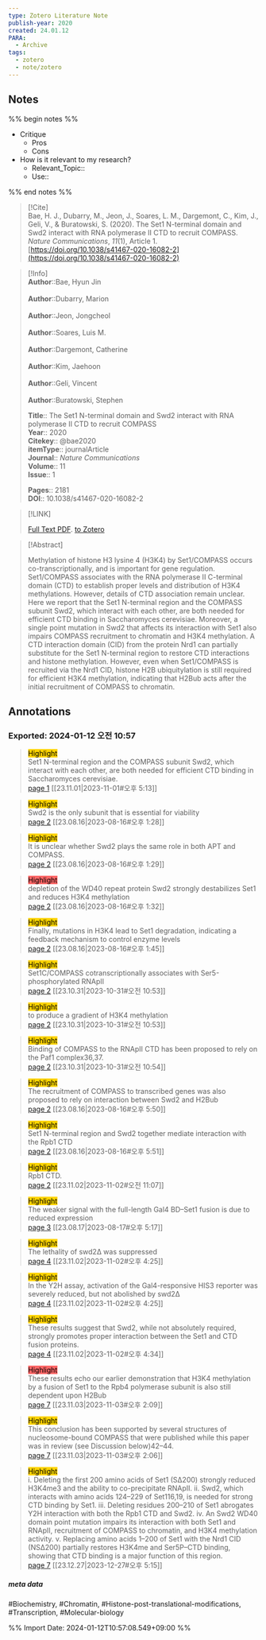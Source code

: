 ```yaml
---
type: Zotero Literature Note
publish-year: 2020 
created: 24.01.12
PARA:
  - Archive
tags:
  - zotero
  - note/zotero
---
```

## Notes
%% begin notes %%
- Critique
	- Pros
	- Cons
- How is it relevant to my research?
	- Relevant_Topic::
	- Use::

%% end notes %%

> [!Cite]  
> Bae, H. J., Dubarry, M., Jeon, J., Soares, L. M., Dargemont, C., Kim, J., Geli, V., & Buratowski, S. (2020). The Set1 N-terminal domain and Swd2 interact with RNA polymerase II CTD to recruit COMPASS. _Nature Communications_, _11_(1), Article 1. [https://doi.org/10.1038/s41467-020-16082-2](https://doi.org/10.1038/s41467-020-16082-2)

>[!Info]  
> **Author**::Bae, Hyun Jin<br>  
> **Author**::Dubarry, Marion<br>  
> **Author**::Jeon, Jongcheol<br>  
> **Author**::Soares, Luis M.<br>  
> **Author**::Dargemont, Catherine<br>  
> **Author**::Kim, Jaehoon<br>  
> **Author**::Geli, Vincent<br>  
> **Author**::Buratowski, Stephen<br>  
>  
> **Title**:: The Set1 N-terminal domain and Swd2 interact with RNA polymerase II CTD to recruit COMPASS  
> **Year**:: 2020  
> **Citekey**:: @bae2020  
>**itemType**:: journalArticle  
>**Journal**:: *Nature Communications*  
>**Volume**:: 11  
>**Issue**:: 1  
>  
>  
>  
> **Pages**:: 2181  
>**DOI**:: 10.1038/s41467-020-16082-2  
>

> [!LINK]  
>  
> [Full Text PDF](file://C:\Users\kill9\Zotero\storage\ACAC64U3\Bae%20등%20-%202020%20-%20The%20Set1%20N-terminal%20domain%20and%20Swd2%20interact%20with%20.pdf).
> [to Zotero](zotero://select/library/items/5H27ARU6)

> [!Abstract]  
>  
> Methylation of histone H3 lysine 4 (H3K4) by Set1/COMPASS occurs co-transcriptionally, and is important for gene regulation. Set1/COMPASS associates with the RNA polymerase II C-terminal domain (CTD) to establish proper levels and distribution of H3K4 methylations. However, details of CTD association remain unclear. Here we report that the Set1 N-terminal region and the COMPASS subunit Swd2, which interact with each other, are both needed for efficient CTD binding in Saccharomyces cerevisiae. Moreover, a single point mutation in Swd2 that affects its interaction with Set1 also impairs COMPASS recruitment to chromatin and H3K4 methylation. A CTD interaction domain (CID) from the protein Nrd1 can partially substitute for the Set1 N-terminal region to restore CTD interactions and histone methylation. However, even when Set1/COMPASS is recruited via the Nrd1 CID, histone H2B ubiquitylation is still required for efficient H3K4 methylation, indicating that H2Bub acts after the initial recruitment of COMPASS to chromatin.  
>



## Annotations  
### Exported: 2024-01-12 오전 10:57 

> <mark style="background-color: #ffd400">Highlight</mark>  
> Set1 N-terminal region and the COMPASS subunit Swd2, which interact with each other, are both needed for efficient CTD binding in Saccharomyces cerevisiae.  
> [page 1](zotero://open-pdf/library/items/ACAC64U3?page=1&annotation=5UUFH9Q2) [[23.11.01|2023-11-01#오후 5:13]]

> <mark style="background-color: #ffd400">Highlight</mark>  
> Swd2 is the only subunit that is essential for viability  
> [page 2](zotero://open-pdf/library/items/ACAC64U3?page=2&annotation=GSS2ICGA) [[23.08.16|2023-08-16#오후 1:28]]

> <mark style="background-color: #ffd400">Highlight</mark>  
> It is unclear whether Swd2 plays the same role in both APT and COMPASS.  
> [page 2](zotero://open-pdf/library/items/ACAC64U3?page=2&annotation=5NLQR6XD) [[23.08.16|2023-08-16#오후 1:29]]

> <mark style="background-color: #ff6666">Highlight</mark>  
> depletion of the WD40 repeat protein Swd2 strongly destabilizes Set1 and reduces H3K4 methylation  
> [page 2](zotero://open-pdf/library/items/ACAC64U3?page=2&annotation=Z2AS5SGZ) [[23.08.16|2023-08-16#오후 1:32]]

> <mark style="background-color: #ffd400">Highlight</mark>  
> Finally, mutations in H3K4 lead to Set1 degradation, indicating a feedback mechanism to control enzyme levels  
> [page 2](zotero://open-pdf/library/items/ACAC64U3?page=2&annotation=9G9Z6XI3) [[23.08.16|2023-08-16#오후 1:45]]

> <mark style="background-color: #ffd400">Highlight</mark>  
> Set1C/COMPASS cotranscriptionally associates with Ser5-phosphorylated RNApII  
> [page 2](zotero://open-pdf/library/items/ACAC64U3?page=2&annotation=295VFGSZ) [[23.10.31|2023-10-31#오전 10:53]]

> <mark style="background-color: #ffd400">Highlight</mark>  
> to produce a gradient of H3K4 methylation  
> [page 2](zotero://open-pdf/library/items/ACAC64U3?page=2&annotation=UAK8C66M) [[23.10.31|2023-10-31#오전 10:53]]

> <mark style="background-color: #ffd400">Highlight</mark>  
> Binding of COMPASS to the RNApII CTD has been proposed to rely on the Paf1 complex36,37.  
> [page 2](zotero://open-pdf/library/items/ACAC64U3?page=2&annotation=8F7H8ZRL) [[23.10.31|2023-10-31#오전 10:54]]

> <mark style="background-color: #ffd400">Highlight</mark>  
> The recruitment of COMPASS to transcribed genes was also proposed to rely on interaction between Swd2 and H2Bub  
> [page 2](zotero://open-pdf/library/items/ACAC64U3?page=2&annotation=SNJ7MAT8) [[23.08.16|2023-08-16#오후 5:50]]

> <mark style="background-color: #ffd400">Highlight</mark>  
> Set1 N-terminal region and Swd2 together mediate interaction with the Rpb1 CTD  
> [page 2](zotero://open-pdf/library/items/ACAC64U3?page=2&annotation=PV9MFZBJ) [[23.08.16|2023-08-16#오후 5:51]]

> <mark style="background-color: #ffd400">Highlight</mark>  
> Rpb1 CTD.  
> [page 2](zotero://open-pdf/library/items/ACAC64U3?page=2&annotation=ET7WXTVW) [[23.11.02|2023-11-02#오전 11:07]]

> <mark style="background-color: #ffd400">Highlight</mark>  
> The weaker signal with the full-length Gal4 BD–Set1 fusion is due to reduced expression  
> [page 3](zotero://open-pdf/library/items/ACAC64U3?page=3&annotation=GDDPJT7V) [[23.08.17|2023-08-17#오후 5:17]]

> <mark style="background-color: #ffd400">Highlight</mark>  
> The lethality of swd2Δ was suppressed  
> [page 4](zotero://open-pdf/library/items/ACAC64U3?page=4&annotation=TZTYQU9P) [[23.11.02|2023-11-02#오후 4:25]]

> <mark style="background-color: #ffd400">Highlight</mark>  
> In the Y2H assay, activation of the Gal4-responsive HIS3 reporter was severely reduced, but not abolished by swd2Δ  
> [page 4](zotero://open-pdf/library/items/ACAC64U3?page=4&annotation=LCIMWSTK) [[23.11.02|2023-11-02#오후 4:25]]

> <mark style="background-color: #ffd400">Highlight</mark>  
> These results suggest that Swd2, while not absolutely required, strongly promotes proper interaction between the Set1 and CTD fusion proteins.  
> [page 4](zotero://open-pdf/library/items/ACAC64U3?page=4&annotation=CXT6F5HB) [[23.11.02|2023-11-02#오후 4:34]]

> <mark style="background-color: #ff6666">Highlight</mark>  
> These results echo our earlier demonstration that H3K4 methylation by a fusion of Set1 to the Rpb4 polymerase subunit is also still dependent upon H2Bub  
> [page 7](zotero://open-pdf/library/items/ACAC64U3?page=7&annotation=XYRTGRYN) [[23.11.03|2023-11-03#오후 2:09]]

> <mark style="background-color: #ffd400">Highlight</mark>  
> This conclusion has been supported by several structures of nucleosome-bound COMPASS that were published while this paper was in review (see Discussion below)42–44.  
> [page 7](zotero://open-pdf/library/items/ACAC64U3?page=7&annotation=FKDYPQBE) [[23.11.03|2023-11-03#오후 2:06]]

> <mark style="background-color: #ffd400">Highlight</mark>  
> i. Deleting the first 200 amino acids of Set1 (SΔ200) strongly reduced H3K4me3 and the ability to co-precipitate RNApII. ii. Swd2, which interacts with amino acids 124–229 of Set116,19, is needed for strong CTD binding by Set1. iii. Deleting residues 200–210 of Set1 abrogates Y2H interaction with both the Rpb1 CTD and Swd2. iv. An Swd2 WD40 domain point mutation impairs its interaction with both Set1 and RNApII, recruitment of COMPASS to chromatin, and H3K4 methylation activity. v. Replacing amino acids 1–200 of Set1 with the Nrd1 CID (NSΔ200) partially restores H3K4me and Ser5P–CTD binding, showing that CTD binding is a major function of this region.  
> [page 7](zotero://open-pdf/library/items/ACAC64U3?page=7&annotation=XIJ83G2U) [[23.12.27|2023-12-27#오후 5:15]]

##### meta data
#Biochemistry, #Chromatin, #Histone-post-translational-modifications, #Transcription, #Molecular-biology

%% Import Date: 2024-01-12T10:57:08.549+09:00 %%
